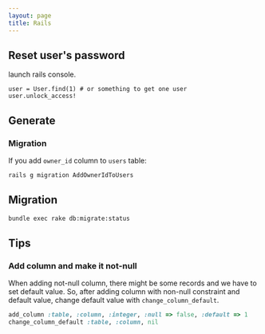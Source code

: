 ```yaml
---
layout: page
title: Rails
---
```


## Reset user's password

launch rails console.

```
user = User.find(1) # or something to get one user
user.unlock_access!
```
## Generate

### Migration

If you add `owner_id` column to `users` table:

```sh
rails g migration AddOwnerIdToUsers
```

## Migration

```sh
bundle exec rake db:migrate:status
```

## Tips

### Add column and make it not-null

When adding not-null column, there might be some records and we have to set default value.
So, after adding column with non-null constraint and default value, change default value with `change_column_default`.

```ruby
add_column :table, :column, :integer, :null => false, :default => 1
change_column_default :table, :column, nil
```
